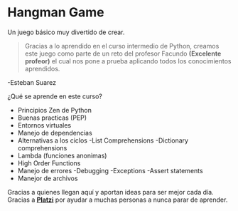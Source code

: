 # Hangman Game
Un juego básico muy divertido de crear.
> Gracias a lo aprendido en el curso intermedio de Python, creamos este juego como parte de un reto del profesor Facundo **(Excelente profeor)** el cual nos pone a prueba aplicando todos los conocimientos aprendidos. 
>
-Esteban Suarez

¿Qué se aprende en este curso?
- Principios Zen de Python
- Buenas practicas (PEP)
- Entornos virtuales
- Manejo de dependencias
- Alternativas a los ciclos
-List Comprehensions
-Dictionary comprehensions
- Lambda (funciones anonimas)
- High Order Functions
- Manejo de errores
-Debugging
-Exceptions
-Assert statements
- Manejor de archivos

Gracias a quienes llegan aquí y aportan ideas para ser mejor cada día. Gracias a [**Platzi**](https://platzi.com/ "Platzi") por ayudar a muchas personas a nunca parar de aprender.
